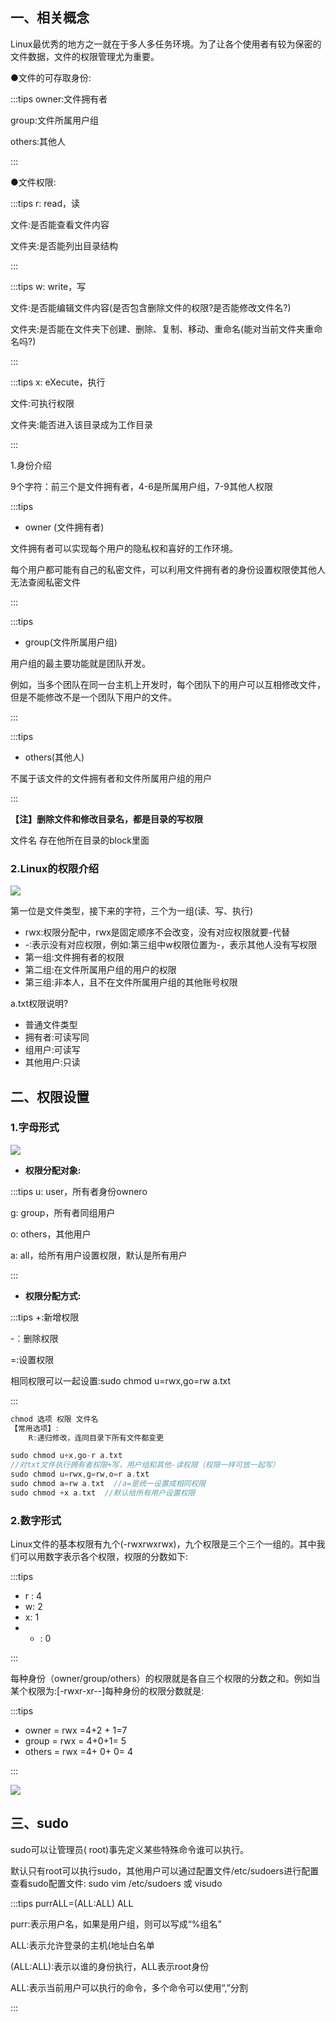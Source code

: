 ## 一、相关概念
Linux最优秀的地方之一就在于多人多任务环境。为了让各个使用者有较为保密的文件数据，文件的权限管理尤为重要。

●文件的可存取身份:

:::tips
owner:文件拥有者

 group:文件所属用户组

 others:其他人

:::

●文件权限:

:::tips
r: read，读

文件:是否能查看文件内容

文件夹:是否能列出目录结构

:::

:::tips
w: write，写

文件:是否能编辑文件内容(是否包含删除文件的权限?是否能修改文件名?)

文件夹:是否能在文件夹下创建、删除、复制、移动、重命名(能对当前文件夹重命名吗?)

:::

:::tips
x: eXecute，执行

文件:可执行权限

文件夹:能否进入该目录成为工作目录

:::

1.身份介绍

9个字符：前三个是文件拥有者，4-6是所属用户组，7-9其他人权限

:::tips
+ owner (文件拥有者)

文件拥有者可以实现每个用户的隐私权和喜好的工作环境。

每个用户都可能有自己的私密文件，可以利用文件拥有者的身份设置权限使其他人无法查阅私密文件

:::

:::tips
+ group(文件所属用户组)

用户组的最主要功能就是团队开发。

例如，当多个团队在同一台主机上开发时，每个团队下的用户可以互相修改文件，但是不能修改不是一个团队下用户的文件。

:::

:::tips
+ others(其他人)

不属于该文件的文件拥有者和文件所属用户组的用户

:::

**【注】删除文件和修改目录名，都是目录的写权限**

文件名 存在他所在目录的block里面

### 2.Linux的权限介绍
![](https://cdn.nlark.com/yuque/0/2024/png/40599201/1709115363356-a9bc21da-e07d-48df-ad65-9417eadfd28c.png)

第一位是文件类型，接下来的字符，三个为一组(读、写、执行)

+ rwx:权限分配中，rwx是固定顺序不会改变，没有对应权限就要-代替
+ -∶表示没有对应权限，例如:第三组中w权限位置为-，表示其他人没有写权限
+ 第一组:文件拥有者的权限
+ 第二组:在文件所属用户组的用户的权限
+ 第三组:非本人，且不在文件所属用户组的其他账号权限

a.txt权限说明?

+ 普通文件类型
+ 拥有者:可读写同
+ 组用户:可读写
+ 其他用户:只读

## 二、权限设置
### 1.字母形式
![](https://cdn.nlark.com/yuque/0/2024/png/40599201/1709116168231-756b1bfe-136e-487e-9416-776cc34cc0f0.png)

+ **权限分配对象:**

:::tips
u: user，所有者身份ownero 

g: group，所有者同组用户

o: others，其他用户

a: all，给所有用户设置权限，默认是所有用户

:::

+ **权限分配方式:**

:::tips
+:新增权限

-︰删除权限

=:设置权限

相同权限可以一起设置:sudo chmod u=rwx,go=rw a.txt

:::

```cpp
chmod 选项 权限 文件名
【常用选项】:
    R:递归修改，连同目录下所有文件都变更

sudo chmod u+x,go-r a.txt  
//对txt文件执行拥有者权限+写，用户组和其他-读权限（权限一样可放一起写）
sudo chmod u=rwx,g=rw,o=r a.txt
sudo chmod a=rw a.txt  //a=是统一设置成相同权限
sudo chmod +x a.txt  //默认给所有用户设置权限

```

### 2.数字形式
Linux文件的基本权限有九个(-rwxrwxrwx)，九个权限是三个三个一组的。其中我们可以用数字表示各个权限，权限的分数如下:

:::tips
+ r : 4
+ w: 2
+ x: 1
+ - : 0

:::

每种身份（owner/group/others）的权限就是各自三个权限的分数之和。例如当某个权限为:[-rwxr-xr--]每种身份的权限分数就是:

:::tips
+ owner = rwx =4+2 + 1=7
+ group = rwx = 4+0+1= 5
+ others = rwx =4+ 0+ 0= 4

:::

![](https://cdn.nlark.com/yuque/0/2024/png/40599201/1709116448662-40d8fbbb-16cd-48f9-b52d-71bb5373b18d.png)

## 三、sudo
sudo可以让管理员( root)事先定义某些特殊命令谁可以执行。

默认只有root可以执行sudo，其他用户可以通过配置文件/etc/sudoers进行配置查看sudo配置文件: sudo vim /etc/sudoers  或  visudo

:::tips
purrALL=(ALL:ALL) ALL

purr:表示用户名，如果是用户组，则可以写成“%组名”

ALL:表示允许登录的主机(地址白名单

(ALL:ALL):表示以谁的身份执行，ALL表示root身份

ALL:表示当前用户可以执行的命令，多个命令可以使用“,”分割

:::









